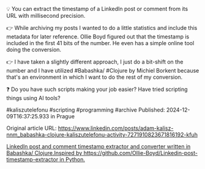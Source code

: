 💡 You can extract the timestamp of a LinkedIn post or comment from its URL with millisecond precision.


👉 While archiving my posts I wanted to do a little statistics and include this metadata for later reference. Ollie Boyd figured out that the timestamp is included in the first 41 bits of the number. He even has a simple online tool doing the conversion.


👉 I have taken a slightly different approach, I just do a bit-shift on the number and I have utilized #Babashka/ #Clojure by Michiel Borkent because that's an environment in which I want to do the rest of my conversion.


❓ Do you have such scripts making your job easier? Have tried scripting things using AI tools?


#kaliszutelefonu #scripting #programming #archive
Published: 2024-12-09T16:37:25.933 in Prague

Original article URL: https://www.linkedin.com/posts/adam-kalisz-nnm_babashka-clojure-kaliszutelefonu-activity-7271910823671816192-kfuh

[LinkedIn post and comment timestamp extractor and converter written in Babashka/ Clojure.Inspired by https://github.com/Ollie-Boyd/Linkedin-post-timestamp-extractor in Python.](./media/linkedin-timestamp-extracting-in-babashka.png)
